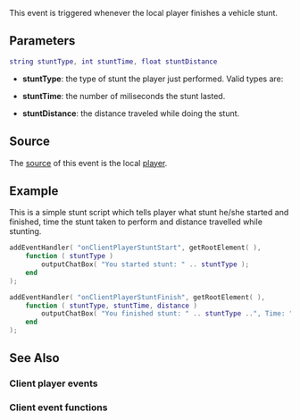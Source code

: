 This event is triggered whenever the local player finishes a vehicle stunt.

Parameters
----------

``` lua
string stuntType, int stuntTime, float stuntDistance
```

-   **stuntType**: the type of stunt the player just performed. Valid types are:

-   **stuntTime**: the number of miliseconds the stunt lasted.
-   **stuntDistance**: the distance traveled while doing the stunt.

Source
------

The [source](/docs/event_system#event_source.md "wikilink") of this event is the local [player](/docs/player.md "wikilink").

Example
-------

This is a simple stunt script which tells player what stunt he/she started and finished, time the stunt taken to perform and distance travelled while stunting.

``` lua
addEventHandler( "onClientPlayerStuntStart", getRootElement( ),
    function ( stuntType )
        outputChatBox( "You started stunt: " .. stuntType );
    end
);

addEventHandler( "onClientPlayerStuntFinish", getRootElement( ),
    function ( stuntType, stuntTime, distance )
        outputChatBox( "You finished stunt: " .. stuntType ..", Time: " .. tostring( stuntTime ) .. ", Distance: " .. tostring( distance ) );
    end
);
```

See Also
--------

### Client player events

### Client event functions
